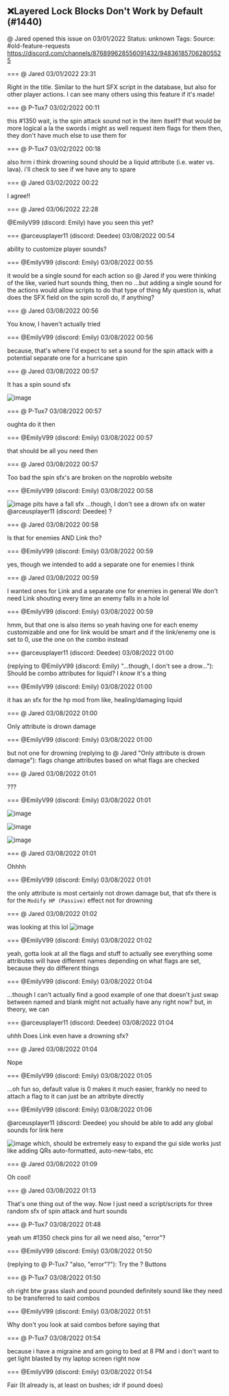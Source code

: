 ## ❌Layered Lock Blocks Don't Work by Default (#1440)
@ Jared opened this issue on 03/01/2022
Status: unknown
Tags: 
Source: #old-feature-requests https://discord.com/channels/876899628556091432/948361857062805525


=== @ Jared 03/01/2022 23:31

Right in the title. Similar to the hurt SFX script in the database, but also for other player actions. I can see many others using this feature if it's made!

=== @ P-Tux7 03/02/2022 00:11

this
#1350
wait, is the spin attack sound not in the item itself?
that would be more logical
a la the swords
i might as well request item flags for them then, they don't have much else to use them for

=== @ P-Tux7 03/02/2022 00:18

also hrm i think drowning sound should be a liquid attribute (i.e. water vs. lava). i'll check to see if we have any to spare

=== @ Jared 03/02/2022 00:22

I agree!!

=== @ Jared 03/06/2022 22:28

@EmilyV99 (discord: Emily) have you seen this yet?

=== @arceusplayer11 (discord: Deedee) 03/08/2022 00:54

ability to customize player sounds?

=== @EmilyV99 (discord: Emily) 03/08/2022 00:55

it would be a single sound for each action
so @ Jared if you were thinking of the like, varied hurt sounds thing, then no
...but adding a single sound for the actions would allow scripts to do that type of thing
My question is, what does the SFX field on the spin scroll do, if anything?

=== @ Jared 03/08/2022 00:56

You know, I haven't actually tried

=== @EmilyV99 (discord: Emily) 03/08/2022 00:56

because, that's where I'd expect to set a sound for the spin attack
with a potential separate one for a hurricane spin

=== @ Jared 03/08/2022 00:57

It has a spin sound sfx

![image](https://cdn.discordapp.com/attachments/948361857062805525/950557787862233129/unknown.png?ex=65e66ded&is=65d3f8ed&hm=6ee6256b0c0bbcc613bc5b86c2aa1f18583be1c9d4b3cdf943262912df366eab&)

=== @ P-Tux7 03/08/2022 00:57

oughta do it then

=== @EmilyV99 (discord: Emily) 03/08/2022 00:57

that should be all you need then

=== @ Jared 03/08/2022 00:57

Too bad the spin sfx's are broken on the noproblo website

=== @EmilyV99 (discord: Emily) 03/08/2022 00:58


![image](https://cdn.discordapp.com/attachments/948361857062805525/950558133103763496/unknown.png?ex=65e66e3f&is=65d3f93f&hm=ce3f7da3a931a38ca0a3cf533a30213ea3c593ee30861e8eb38dc5738351ff49&)
pits have a fall sfx
...though, I don't see a drown sfx on water @arceusplayer11 (discord: Deedee) ?

=== @ Jared 03/08/2022 00:58

Is that for enemies AND Link tho?

=== @EmilyV99 (discord: Emily) 03/08/2022 00:59

yes, though we intended to add a separate one for enemies
I think

=== @ Jared 03/08/2022 00:59

I wanted ones for Link and a separate one for enemies in general
We don't need Link shouting every time an enemy falls in a hole lol

=== @EmilyV99 (discord: Emily) 03/08/2022 00:59

hmm, but that one is also items
so
yeah
having one for each enemy customizable
and one for link
would be smart
and if the link/enemy one is set to 0, use the one on the combo instead

=== @arceusplayer11 (discord: Deedee) 03/08/2022 01:00

(replying to @EmilyV99 (discord: Emily) "...though, I don't see a drow…"): Should be combo attributes for liquid?
I *know* it's a thing

=== @EmilyV99 (discord: Emily) 03/08/2022 01:00

it has an sfx for the hp mod
from like, healing/damaging liquid

=== @ Jared 03/08/2022 01:00

Only attribute is drown damage

=== @EmilyV99 (discord: Emily) 03/08/2022 01:00

but not one for drowning
(replying to @ Jared "Only attribute is drown damage"): flags change attributes
based on what flags are checked

=== @ Jared 03/08/2022 01:01

???

=== @EmilyV99 (discord: Emily) 03/08/2022 01:01


![image](https://cdn.discordapp.com/attachments/948361857062805525/950558840825454673/unknown.png?ex=65e66ee8&is=65d3f9e8&hm=c183f1a9640e473ea57499ddd95474c0adccffe5bc45af70172a07ec77ef40ad&)

![image](https://cdn.discordapp.com/attachments/948361857062805525/950558864284188772/unknown.png?ex=65e66eed&is=65d3f9ed&hm=28b0fa1654e923eef1eaea44e80cd5f1534cc6a60037c1bb414dbb5c4a8f7b3a&)

![image](https://cdn.discordapp.com/attachments/948361857062805525/950558883733200896/unknown.png?ex=65e66ef2&is=65d3f9f2&hm=78f49dbe714f64c158c5f60414f250cf1bc2e01925f62d4b07084c714ec32248&)

=== @ Jared 03/08/2022 01:01

Ohhhh

=== @EmilyV99 (discord: Emily) 03/08/2022 01:01

the only attribute is most certainly not drown damage
but, that sfx there is for the `Modify HP (Passive)` effect
not for drowning

=== @ Jared 03/08/2022 01:02

was looking at this lol
![image](https://cdn.discordapp.com/attachments/948361857062805525/950559081528168569/unknown.png?ex=65e66f21&is=65d3fa21&hm=04a268c3f9546f75278e464d37555526890f13bbdd51f37963019012b6d539fa&)

=== @EmilyV99 (discord: Emily) 03/08/2022 01:02

yeah, gotta look at all the flags and stuff to actually see everything
some attributes will have different names depending on what flags are set, because they do different things

=== @EmilyV99 (discord: Emily) 03/08/2022 01:04

...though I can't actually find a good example of one that doesn't just swap between named and blank
might not actually have any right now?
but, in theory, we can

=== @arceusplayer11 (discord: Deedee) 03/08/2022 01:04

uhhh
Does Link even have a drowning sfx?

=== @ Jared 03/08/2022 01:04

Nope

=== @EmilyV99 (discord: Emily) 03/08/2022 01:05

...oh
fun
so, default value is 0
makes it much easier, frankly
no need to attach a flag to it
can just be an attribyte directly

=== @EmilyV99 (discord: Emily) 03/08/2022 01:06

@arceusplayer11 (discord: Deedee) you should be able to add any global sounds for link here

![image](https://cdn.discordapp.com/attachments/948361857062805525/950560137913958420/unknown.png?ex=65e6701d&is=65d3fb1d&hm=49a02d72b33f68a393c6b4eac867ed39b2506e1a1ee07875d8ad63af67d4ae23&)
which, should be extremely easy to expand
the gui side works just like adding QRs
auto-formatted, auto-new-tabs, etc

=== @ Jared 03/08/2022 01:09

Oh cool!

=== @ Jared 03/08/2022 01:13

That's one thing out of the way. Now I just need a script/scripts for three random sfx of spin attack and hurt sounds

=== @ P-Tux7 03/08/2022 01:48

yeah um
#1350
check pins for all we need
also, "error"?

=== @EmilyV99 (discord: Emily) 03/08/2022 01:50

(replying to @ P-Tux7 "also, "error"?"): Try the ? Buttons

=== @ P-Tux7 03/08/2022 01:50

oh right
btw grass slash and pound pounded definitely sound like they need to be transferred to said combos

=== @EmilyV99 (discord: Emily) 03/08/2022 01:51

Why don't you look at said combos before saying that

=== @ P-Tux7 03/08/2022 01:54

because i have a migraine and am going to bed at 8 PM and i don't want to get light blasted by my laptop screen right now

=== @EmilyV99 (discord: Emily) 03/08/2022 01:54

Fair
(It already is, at least on bushes; idr if pound does)
